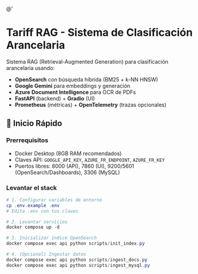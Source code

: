 @'
# Tariff RAG - Sistema de Clasificación Arancelaria

Sistema RAG (Retrieval-Augmented Generation) para clasificación arancelaria usando:
- **OpenSearch** con búsqueda híbrida (BM25 + k-NN HNSW)
- **Google Gemini** para embeddings y generación
- **Azure Document Intelligence** para OCR de PDFs
- **FastAPI** (backend) + **Gradio** (UI)
- **Prometheus** (métricas) + **OpenTelemetry** (trazas opcionales)

## 🚀 Inicio Rápido

### Prerrequisitos
- Docker Desktop (8GB RAM recomendados)
- Claves API: `GOOGLE_API_KEY`, `AZURE_FR_ENDPOINT`, `AZURE_FR_KEY`
- Puertos libres: 8000 (API), 7860 (UI), 9200/5601 (OpenSearch/Dashboards), 3306 (MySQL)

### Levantar el stack

```powershell
# 1. Configurar variables de entorno
cp .env.example .env
# Edita .env con tus claves

# 2. Levantar servicios
docker compose up -d

# 3. Inicializar índice OpenSearch
docker compose exec api python scripts/init_index.py

# 4. (Opcional) Ingestar datos
docker compose exec api python scripts/ingest_docs.py
docker compose exec api python scripts/ingest_mysql.py